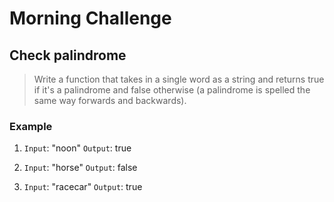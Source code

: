 # Morning Challenge

## Check palindrome

> Write a function that takes in a single word as a string and returns true if it's a palindrome and false otherwise (a palindrome is spelled the same way forwards and backwards).

### Example

1. `Input`: "noon"
    `Output`: true

2. `Input`: "horse"
    `Output`: false

3. `Input`: "racecar"
    `Output`: true
